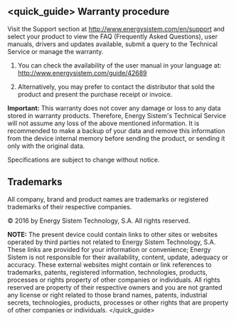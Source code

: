 ## <quick_guide> Warranty procedure

Visit the Support section at http://www.energysistem.com/en/support and select your product to view the FAQ (Frequently Asked Questions), user manuals, drivers and updates available, submit a query to the Technical Service or manage the warranty.

1. You can check the availability of the user manual in your language at:
   http://www.energysistem.com/guide/42689

2. Alternatively, you may prefer to contact the distributor that sold the product and present the purchase receipt or invoice.

**Important:** This warranty does not cover any damage or loss to any data stored in warranty products. Therefore, Energy Sistem's Technical Service will not assume any loss of the above mentioned information. It is recommended to make a backup of your data and remove this information from the device internal memory before sending the product, or sending it only with the original data.

Specifications are subject to change without notice.

## Trademarks

All company, brand and product names are trademarks or registered trademarks of their respective companies.

© 2016 by Energy Sistem Technology, S.A. All rights reserved.

**NOTE:** The present device could contain links to other sites or websites operated by third parties not related to Energy Sistem Technology, S.A. These links are provided for your information or convenience; Energy Sistem is not responsible for their availability, content, update, adequacy or accuracy. These external websites might contain or link references to trademarks, patents, registered information, technologies, products, processes or rights property of other companies or individuals. All rights reserved are property of their respective owners and you are not granted any license or right related to those brand names, patents, industrial secrets, technologies, products, processes or other rights that are property of other companies or individuals.
</quick_guide>


